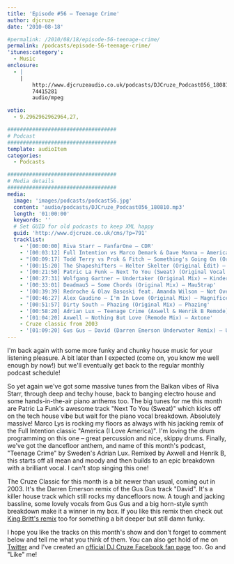 ```yaml
---
title: 'Episode #56 – Teenage Crime'
author: djcruze
date: '2010-08-18'

#permalink: /2010/08/18/episode-56-teenage-crime/
permalink: /podcasts/episode-56-teenage-crime/
'itunes:category':
  - Music
enclosure:
  - |
    |
        http://www.djcruzeaudio.co.uk/podcasts/DJCruze_Podcast056_180810.mp3
        74415281
        audio/mpeg

votio:
  - 9.2962962962964,27,

###################################
# Podcast
###################################
template: audioItem
categories:
  - Podcasts

###################################
# Media details
###################################
media:
  image: 'images/podcasts/podcast56.jpg'
  content: 'audio/podcasts/DJCruze_Podcast056_180810.mp3'
  length: '01:00:00'
  keywords: ''
  # Set GUID for old podcasts to keep XML happy
  guid: 'http://www.djcruze.co.uk/cms/?p=791'
  tracklist:
    - '[00:00:00] Riva Starr – FanfarOne – CDR'
    - '[00:03:12] Full Intention vs Marco Demark & Dave Manna – America (I Love America) (LYS Remix) – Full Intention'
    - "[00:09:17] Todd Terry vs Prok & Fitch – Something's Going On (Original Mix) – Stealth Records"
    - '[00:15:20] The Shapeshifters – Helter Skelter (Original Edit) – Defected'
    - '[00:21:50] Patric La Funk – Next To You (Sweat) (Original Vocal Mix) – WePlay'
    - '[00:27:31] Wolfgang Gartner – Undertaker (Original Mix) – Kindergarten'
    - '[00:33:01] Deadmau5 – Some Chords (Original Mix) – Mau5trap'
    - '[00:39:39] Redroche & Olav Basoski feat. Amanda Wilson – Not Over You (Original Mix) – Eyezcream Records'
    - "[00:46:27] Alex Gaudino – I'm In Love (Original Mix) – Magnificent"
    - '[00:51:57] Dirty South – Phazing (Original Mix) – Phazing'
    - '[00:58:20] Adrian Lux – Teenage Crime (Axwell & Henrik B Remode) – Axtone Records'
    - '[01:04:20] Axwell – Nothing But Love (Remode Mix) – Axtone'
    - Cruze classic from 2003
    - '[01:09:20] Gus Gus – David (Darren Emerson Underwater Remix) – Underwater Records'
---
```


I'm back again with some more funky and chunky house music for your listening pleasure. A bit later than I expected (come on, you know me well enough by now!) but we'll eventually get back to the regular monthly podcast schedule!

So yet again we've got some massive tunes from the Balkan vibes of Riva Starr, through deep and techy house, back to banging electro house and some hands-in-the-air piano anthems too. The big tunes for me this month are Patric La Funk's awesome track "Next To You (Sweat)" which kicks off on the tech house vibe but wait for the piano vocal breakdown. Absolutely massive! Marco Lys is rocking my floors as always with his jacking remix of the Full Intention classic "America (I Love America)". I'm loving the drum programming on this one – great percussion and nice, skippy drums. Finally, we've got the dancefloor anthem, and name of this month's podcast, "Teenage Crime" by Sweden's Adrian Lux. Remixed by Axwell and Henrik B, this starts off all mean and moody and then builds to an epic breakdown with a brilliant vocal. I can't stop singing this one!

The Cruze Classic for this month is a bit newer than usual, coming out in 2003. It's the Darren Emerson remix of the Gus Gus track "David". It's a killer house track which still rocks my dancefloors now. A tough and jacking bassline, some lovely vocals from Gus Gus and a big horn-style synth breakdown make it a winner in my box. If you like this remix then check out [King Britt's remix][2] too for something a bit deeper but still damn funky.

I hope you like the tracks on this month's show and don't forget to comment below and tell me what you think of them. You can also get hold of me on [Twitter][3] and I've created an [official DJ Cruze Facebook fan page][4] too. Go and "Like" me!

[1]: http://www.djcruze.co.uk/cms/wp-content/uploads/2010/08/podcast56.jpg
[2]: http://www.youtube.com/watch?v=sBfnRUBM3ck
[3]: http://twitter.com/djcruze
[4]: http://www.facebook.com/housedjcruze
[5]: http://www.djcruze.co.uk/cms/wp-content/DownloadButton.gif
[6]: http://www.djcruzeaudio.co.uk/podcasts/DJCruze_Podcast056_180810.mp3
